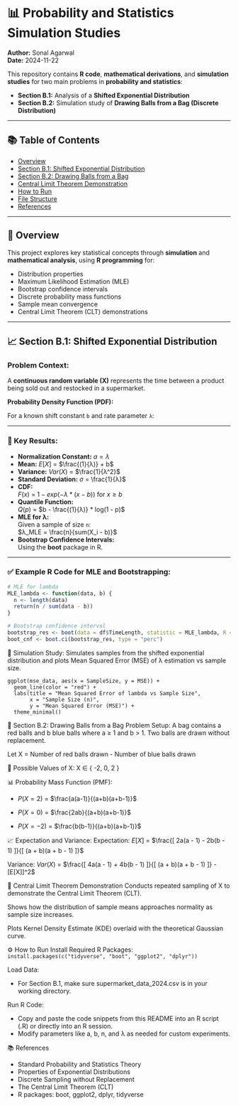 # 📊 Probability and Statistics Simulation Studies

**Author:** Sonal Agarwal  
**Date:** 2024-11-22

This repository contains **R code**, **mathematical derivations**, and **simulation studies** for two main problems in **probability and statistics**:

- **Section B.1:** Analysis of a **Shifted Exponential Distribution**
- **Section B.2:** Simulation study of **Drawing Balls from a Bag (Discrete Distribution)**

---

## 📚 Table of Contents

- [Overview](#overview)
- [Section B.1: Shifted Exponential Distribution](#section-b1-shifted-exponential-distribution)
- [Section B.2: Drawing Balls from a Bag](#section-b2-drawing-balls-from-a-bag)
- [Central Limit Theorem Demonstration](#central-limit-theorem-demonstration)
- [How to Run](#how-to-run)
- [File Structure](#file-structure)
- [References](#references)

---

## 📝 Overview

This project explores key statistical concepts through **simulation** and **mathematical analysis**, using **R programming** for:

- Distribution properties
- Maximum Likelihood Estimation (MLE)
- Bootstrap confidence intervals
- Discrete probability mass functions
- Sample mean convergence
- Central Limit Theorem (CLT) demonstrations

---

## 📈 Section B.1: Shifted Exponential Distribution

### Problem Context:

A **continuous random variable (X)** represents the time between a product being sold out and restocked in a supermarket.

**Probability Density Function (PDF):**

For a known shift constant `b` and rate parameter `λ`:


---

### 📌 Key Results:

- **Normalization Constant:** $a = λ$
- **Mean:** $E[X]$ = $\frac{(1}{λ)} + b$
- **Variance:** $Var(X)$ = $\frac{1}{λ^2}$
- **Standard Deviation:** $σ$ = \frac{1}{λ}$
- **CDF:**  
  $F(x)$ = $1 - exp(-λ * (x - b))$ for $x ≥ b$
- **Quantile Function:**  
  $Q(p)$ = $b - \frac{(1}{λ)} * log(1 - p)$
- **MLE for λ:**  
  Given a sample of size `n`:  
  $λ_MLE = \frac{n}{sum(X_i - b)}$
- **Bootstrap Confidence Intervals:**  
  Using the **boot** package in R.

---

### ✅ Example R Code for MLE and Bootstrapping:

```r
# MLE for lambda
MLE_lambda <- function(data, b) {
  n <- length(data)
  return(n / sum(data - b))
}

# Bootstrap confidence interval
bootstrap_res <- boot(data = df$TimeLength, statistic = MLE_lambda, R = 10000)
boot_cnf <- boot.ci(bootstrap_res, type = "perc")
```

🎯 Simulation Study:
Simulates samples from the shifted exponential distribution and plots Mean Squared Error (MSE) of λ estimation vs sample size.
```
ggplot(mse_data, aes(x = SampleSize, y = MSE)) +
  geom_line(color = "red") +
  labs(title = "Mean Squared Error of lambda vs Sample Size",
       x = "Sample Size (n)",
       y = "Mean Squared Error (MSE)") +
  theme_minimal()
```

🎲 Section B.2: Drawing Balls from a Bag
Problem Setup:
A bag contains a red balls and b blue balls where a ≥ 1 and b > 1.
Two balls are drawn without replacement.

Let X = Number of red balls drawn - Number of blue balls drawn

📌 Possible Values of X:
X ∈ { -2, 0, 2 }

📊 Probability Mass Function (PMF):
- $P(X = 2)$ = $\frac{a(a-1)}{(a+b)(a+b-1)}$

- $P(X = 0)$ = $\frac{2ab}{(a+b)(a+b-1)}$

- $P(X = -2)$ = $\frac{b(b-1)}{(a+b)(a+b-1)}$


📈 Expectation and Variance:
Expectation:
$E[X]$ = $\frac{[ 2a(a - 1) - 2b(b - 1) ]}{[ (a + b)(a + b - 1) ]}$

Variance:
$Var(X)$ = $\frac{[ 4a(a - 1) + 4b(b - 1) ]}{[ (a + b)(a + b - 1) ]} - [E[X]]^2$

📏 Central Limit Theorem Demonstration
Conducts repeated sampling of X to demonstrate the Central Limit Theorem (CLT).

Shows how the distribution of sample means approaches normality as sample size increases.

Plots Kernel Density Estimate (KDE) overlaid with the theoretical Gaussian curve.


⚙️ How to Run
Install Required R Packages:
```install.packages(c("tidyverse", "boot", "ggplot2", "dplyr"))```

Load Data:
- For Section B.1, make sure supermarket_data_2024.csv is in your working directory.

Run R Code:
- Copy and paste the code snippets from this README into an R script (.R) or directly into an R session.
- Modify parameters like a, b, n, and λ as needed for custom experiments.

📚 References
- Standard Probability and Statistics Theory
- Properties of Exponential Distributions
- Discrete Sampling without Replacement
- The Central Limit Theorem (CLT)
- R packages: boot, ggplot2, dplyr, tidyverse


